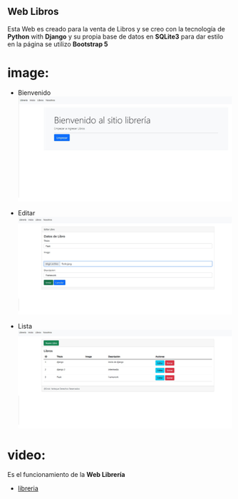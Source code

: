 ## Web Libros
Esta Web es creado para la venta de Libros y se creo  con la tecnología de **Python** with **Django**
y su propia base de datos en **SQLite3** para dar estilo en la página se utilizo **Bootstrap 5**
# image:
- Bienvenido 
![bienvenido](libreria/image/bienvenido.jpg)

- Editar
![editar](libreria/image/editar.jpg)

- Lista
 ![lista](libreria/image/lista.jpg)

# video:
Es el funcionamiento de la **Web Librería**
- [libreria]()

